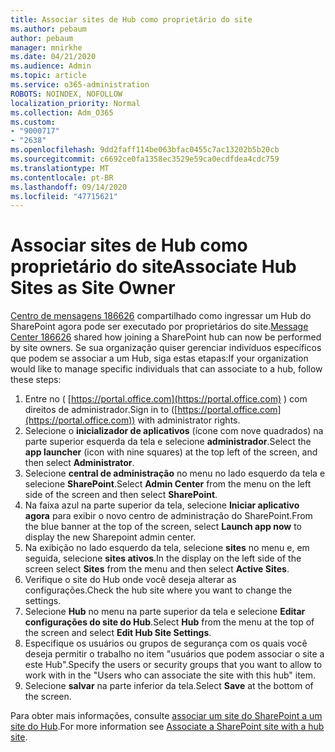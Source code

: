 ```yaml
---
title: Associar sites de Hub como proprietário do site
ms.author: pebaum
author: pebaum
manager: mnirkhe
ms.date: 04/21/2020
ms.audience: Admin
ms.topic: article
ms.service: o365-administration
ROBOTS: NOINDEX, NOFOLLOW
localization_priority: Normal
ms.collection: Adm_O365
ms.custom:
- "9000717"
- "2638"
ms.openlocfilehash: 9dd2faff114be063bfac0455c7ac13202b5b20cb
ms.sourcegitcommit: c6692ce0fa1358ec3529e59ca0ecdfdea4cdc759
ms.translationtype: MT
ms.contentlocale: pt-BR
ms.lasthandoff: 09/14/2020
ms.locfileid: "47715621"
---
```

# <a name="associate-hub-sites-as-site-owner"></a><span data-ttu-id="ababf-102">Associar sites de Hub como proprietário do site</span><span class="sxs-lookup"><span data-stu-id="ababf-102">Associate Hub Sites as Site Owner</span></span>

<span data-ttu-id="ababf-103">[Centro de mensagens 186626](https://admin.microsoft.com/Adminportal/Home?source=applauncher#/MessageCenter?id=MC186626) compartilhado como ingressar um Hub do SharePoint agora pode ser executado por proprietários do site.</span><span class="sxs-lookup"><span data-stu-id="ababf-103">[Message Center 186626](https://admin.microsoft.com/Adminportal/Home?source=applauncher#/MessageCenter?id=MC186626) shared how joining a SharePoint hub can now be performed by site owners.</span></span> <span data-ttu-id="ababf-104">Se sua organização quiser gerenciar indivíduos específicos que podem se associar a um Hub, siga estas etapas:</span><span class="sxs-lookup"><span data-stu-id="ababf-104">If your organization would like to manage specific individuals that can associate to a hub, follow these steps:</span></span> 

1. <span data-ttu-id="ababf-105">Entre no ( [https://portal.office.com](https://portal.office.com) ) com direitos de administrador.</span><span class="sxs-lookup"><span data-stu-id="ababf-105">Sign in to ([https://portal.office.com](https://portal.office.com)) with administrator rights.</span></span>
2. <span data-ttu-id="ababf-106">Selecione o **inicializador de aplicativos** (ícone com nove quadrados) na parte superior esquerda da tela e selecione **administrador**.</span><span class="sxs-lookup"><span data-stu-id="ababf-106">Select the **app launcher** (icon with nine squares) at the top left of the screen, and then select **Administrator**.</span></span>
3. <span data-ttu-id="ababf-107">Selecione **central de administração** no menu no lado esquerdo da tela e selecione **SharePoint**.</span><span class="sxs-lookup"><span data-stu-id="ababf-107">Select **Admin Center** from the menu on the left side of the screen and then select **SharePoint**.</span></span>
4. <span data-ttu-id="ababf-108">Na faixa azul na parte superior da tela, selecione **Iniciar aplicativo agora** para exibir o novo centro de administração do SharePoint.</span><span class="sxs-lookup"><span data-stu-id="ababf-108">From the blue banner at the top of the screen, select **Launch app now** to display the new Sharepoint admin center.</span></span>
5. <span data-ttu-id="ababf-109">Na exibição no lado esquerdo da tela, selecione **sites** no menu e, em seguida, selecione **sites ativos**.</span><span class="sxs-lookup"><span data-stu-id="ababf-109">In the display on the left side of the screen select **Sites** from the menu and then select **Active Sites**.</span></span>
6. <span data-ttu-id="ababf-110">Verifique o site do Hub onde você deseja alterar as configurações.</span><span class="sxs-lookup"><span data-stu-id="ababf-110">Check the hub site where you want to change the settings.</span></span>
7. <span data-ttu-id="ababf-111">Selecione **Hub** no menu na parte superior da tela e selecione **Editar configurações do site do Hub**.</span><span class="sxs-lookup"><span data-stu-id="ababf-111">Select **Hub** from the menu at the top of the screen and select **Edit Hub Site Settings**.</span></span>
8. <span data-ttu-id="ababf-112">Especifique os usuários ou grupos de segurança com os quais você deseja permitir o trabalho no item "usuários que podem associar o site a este Hub".</span><span class="sxs-lookup"><span data-stu-id="ababf-112">Specify the users or security groups that you want to allow to work with in the "Users who can associate the site with this hub" item.</span></span>
9. <span data-ttu-id="ababf-113">Selecione **salvar** na parte inferior da tela.</span><span class="sxs-lookup"><span data-stu-id="ababf-113">Select **Save** at the bottom of the screen.</span></span>

<span data-ttu-id="ababf-114">Para obter mais informações, consulte [associar um site do SharePoint a um site do Hub](https://support.office.com/article/associate-a-sharepoint-site-with-a-hub-site-ae0009fd-af04-4d3d-917d-88edb43efc05).</span><span class="sxs-lookup"><span data-stu-id="ababf-114">For more information see [Associate a SharePoint site with a hub site](https://support.office.com/article/associate-a-sharepoint-site-with-a-hub-site-ae0009fd-af04-4d3d-917d-88edb43efc05).</span></span> 